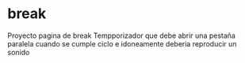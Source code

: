 # break
Proyecto pagina de break
Tempporizador que debe abrir una pestaña paralela cuando se cumple ciclo e idoneamente deberia reproducir un sonido
